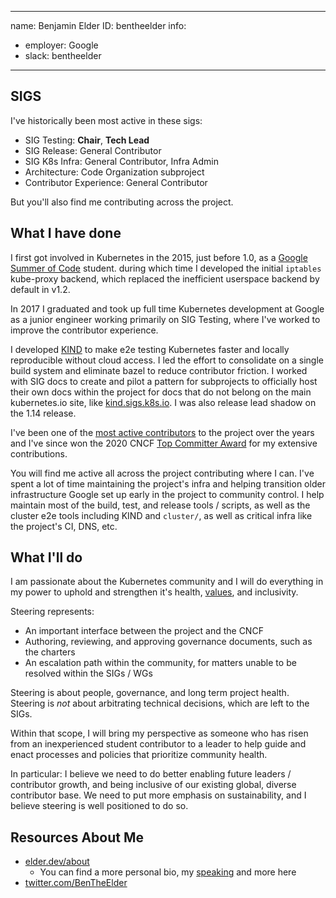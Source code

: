 -------------------------------------------------------------
name: Benjamin Elder
ID: bentheelder
info:
  - employer: Google
  - slack: bentheelder
-------------------------------------------------------------

## SIGS

I've historically been most active in these sigs:

- SIG Testing: **Chair**, **Tech Lead**
- SIG Release: General Contributor
- SIG K8s Infra: General Contributor, Infra Admin
- Architecture: Code Organization subproject
- Contributor Experience: General Contributor

But you'll also find me contributing across the project.

## What I have done

I first got involved in Kubernetes in the 2015, just before 1.0, as a 
[Google Summer of Code] student. during which time I developed the initial 
`iptables` kube-proxy backend, which replaced the inefficient userspace backend 
by default in v1.2.

In 2017 I graduated and took up full time Kubernetes development at Google as a 
junior engineer working primarily on SIG Testing, where I've worked to improve 
the contributor experience.

I developed [KIND] to make e2e testing Kubernetes faster and 
locally reproducible without cloud access.
I led the effort to consolidate on a single build system and eliminate bazel to 
reduce contributor friction.
I worked with SIG docs to create and pilot a pattern for subprojects to
officially host their own docs within the project for docs that do not belong
on the main kubernetes.io site, like [kind.sigs.k8s.io].
I was also release lead shadow on the 1.14 release.

I've been one of the [most active contributors] to the project over the years and
I've since won the 2020 CNCF [Top Committer Award] for my extensive contributions.

You will find me active all across the project contributing where I can. I've
spent a lot of time maintaining the project's infra and helping transition older
infrastructure Google set up early in the project to community control. I help
maintain most of the build, test, and release tools / scripts, as well as the
cluster e2e tools including KIND and `cluster/`, as well as critical infra
like the project's CI, DNS, etc.


## What I'll do

I am passionate about the Kubernetes community and I will do everything in my 
power to uphold and strengthen it's health, [values], and inclusivity.

Steering represents:
- An important interface between the project and the CNCF
- Authoring, reviewing, and approving governance documents, such as the charters
- An escalation path within the community, for matters unable to be resolved within the SIGs / WGs

Steering is about people, governance, and long term project health.
Steering is *not* about arbitrating technical decisions, which are left to the SIGs.

Within that scope, I will bring my perspective as someone who has risen from an 
inexperienced student contributor to a leader to help guide and enact processes
and policies that prioritize community health.

In particular: I believe we need to do better enabling 
future leaders / contributor growth, and being inclusive of our existing global,
diverse contributor base. We need to put more emphasis on sustainability, and
I believe steering is well positioned to do so.

## Resources About Me

- [elder.dev/about](https://elder.dev/aboput)
  - You can find a more personal bio, my [speaking] and more here
- [twitter.com/BenTheElder](https://twitter.com/BenTheElder)

[most active contributors]: https://k8s.devstats.cncf.io/d/13/developer-activity-counts-by-repository-group?orgId=1
[values]: https://www.kubernetes.dev/community/values/
[kind.sigs.k8s.io]: https://kind.sigs.k8s.io/
[Google Summer of Code]: https://summerofcode.withgoogle.com/
[KIND]: https://sigs.k8s.io/kind
[Top Committer Award]: https://www.cncf.io/announcements/2020/11/20/cloud-native-computing-foundation-announces-2020-community-awards-winners
[speaking]: https://elder.dev/about/#speaking
